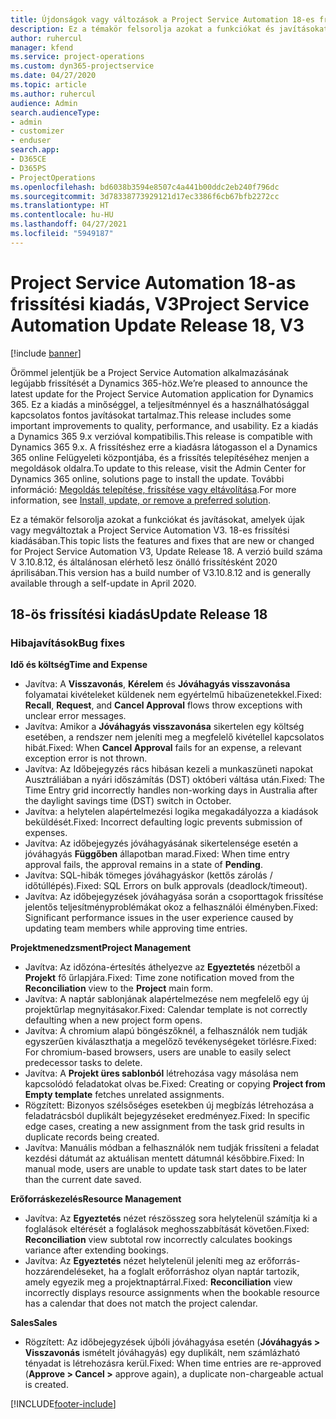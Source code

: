 ```yaml
---
title: Újdonságok vagy változások a Project Service Automation 18-es frissítési kiadásának V3 változatában
description: Ez a témakör felsorolja azokat a funkciókat és javításokat, amelyek elérhetők a Project Service Automation V3. 18-os frissítési kiadásában.
author: ruhercul
manager: kfend
ms.service: project-operations
ms.custom: dyn365-projectservice
ms.date: 04/27/2020
ms.topic: article
ms.author: ruhercul
audience: Admin
search.audienceType:
- admin
- customizer
- enduser
search.app:
- D365CE
- D365PS
- ProjectOperations
ms.openlocfilehash: bd6038b3594e8507c4a441b00ddc2eb240f796dc
ms.sourcegitcommit: 3d78338773929121d17ec3386f6cb67bfb2272cc
ms.translationtype: HT
ms.contentlocale: hu-HU
ms.lasthandoff: 04/27/2021
ms.locfileid: "5949187"
---
```

# <a name="project-service-automation-update-release-18-v3"></a><span data-ttu-id="fe6d6-103">Project Service Automation 18-as frissítési kiadás, V3</span><span class="sxs-lookup"><span data-stu-id="fe6d6-103">Project Service Automation Update Release 18, V3</span></span>

[!include [banner](../includes/psa-now-project-operations.md)]

<span data-ttu-id="fe6d6-104">Örömmel jelentjük be a Project Service Automation alkalmazásának legújabb frissítését a Dynamics 365-höz.</span><span class="sxs-lookup"><span data-stu-id="fe6d6-104">We’re pleased to announce the latest update for the Project Service Automation application for Dynamics 365.</span></span> <span data-ttu-id="fe6d6-105">Ez a kiadás a minőséggel, a teljesítménnyel és a használhatósággal kapcsolatos fontos javításokat tartalmaz.</span><span class="sxs-lookup"><span data-stu-id="fe6d6-105">This release includes some important improvements to quality, performance, and usability.</span></span> <span data-ttu-id="fe6d6-106">Ez a kiadás a Dynamics 365 9.x verzióval kompatibilis.</span><span class="sxs-lookup"><span data-stu-id="fe6d6-106">This release is compatible with Dynamics 365 9.x.</span></span> <span data-ttu-id="fe6d6-107">A frissítéshez erre a kiadásra látogasson el a Dynamics 365 online Felügyeleti központjába, és a frissítés telepítéséhez menjen a megoldások oldalra.</span><span class="sxs-lookup"><span data-stu-id="fe6d6-107">To update to this release, visit the Admin Center for Dynamics 365 online, solutions page to install the update.</span></span> <span data-ttu-id="fe6d6-108">További információ: [Megoldás telepítése, frissítése vagy eltávolítása](/power-platform/admin/install-remove-preferred-solution).</span><span class="sxs-lookup"><span data-stu-id="fe6d6-108">For more information, see [Install, update, or remove a preferred solution](/power-platform/admin/install-remove-preferred-solution).</span></span>

<span data-ttu-id="fe6d6-109">Ez a témakör felsorolja azokat a funkciókat és javításokat, amelyek újak vagy megváltoztak a Project Service Automation V3. 18-es frissítési kiadásában.</span><span class="sxs-lookup"><span data-stu-id="fe6d6-109">This topic lists the features and fixes that are new or changed for Project Service Automation V3, Update Release 18.</span></span> <span data-ttu-id="fe6d6-110">A verzió build száma V 3.10.8.12, és általánosan elérhető lesz önálló frissítésként 2020 áprilisában.</span><span class="sxs-lookup"><span data-stu-id="fe6d6-110">This version has a build number of V3.10.8.12 and is generally available through a self-update in April 2020.</span></span>

## <a name="update-release-18"></a><span data-ttu-id="fe6d6-111">18-ös frissítési kiadás</span><span class="sxs-lookup"><span data-stu-id="fe6d6-111">Update Release 18</span></span>

### <a name="bug-fixes"></a><span data-ttu-id="fe6d6-112">Hibajavítások</span><span class="sxs-lookup"><span data-stu-id="fe6d6-112">Bug fixes</span></span>

<span data-ttu-id="fe6d6-113">**Idő és költség**</span><span class="sxs-lookup"><span data-stu-id="fe6d6-113">**Time and Expense**</span></span>

- <span data-ttu-id="fe6d6-114">Javítva: A **Visszavonás**, **Kérelem** és **Jóváhagyás visszavonása** folyamatai kivételeket küldenek nem egyértelmű hibaüzenetekkel.</span><span class="sxs-lookup"><span data-stu-id="fe6d6-114">Fixed: **Recall**, **Request**, and **Cancel Approval** flows throw exceptions with unclear error messages.</span></span>
- <span data-ttu-id="fe6d6-115">Javítva: Amikor a **Jóváhagyás visszavonása** sikertelen egy költség esetében, a rendszer nem jeleníti meg a megfelelő kivétellel kapcsolatos hibát.</span><span class="sxs-lookup"><span data-stu-id="fe6d6-115">Fixed: When **Cancel Approval** fails for an expense, a relevant exception error is not thrown.</span></span>
- <span data-ttu-id="fe6d6-116">Javítva: Az Időbejegyzés rács hibásan kezeli a munkaszüneti napokat Ausztráliában a nyári időszámítás (DST) októberi váltása után.</span><span class="sxs-lookup"><span data-stu-id="fe6d6-116">Fixed: The Time Entry grid incorrectly handles non-working days in Australia after the daylight savings time (DST) switch in October.</span></span>
- <span data-ttu-id="fe6d6-117">Javítva: a helytelen alapértelmezési logika megakadályozza a kiadások beküldését.</span><span class="sxs-lookup"><span data-stu-id="fe6d6-117">Fixed: Incorrect defaulting logic prevents submission of expenses.</span></span>
- <span data-ttu-id="fe6d6-118">Javítva: Az időbejegyzés jóváhagyásának sikertelensége esetén a jóváhagyás **Függőben** állapotban marad.</span><span class="sxs-lookup"><span data-stu-id="fe6d6-118">Fixed: When time entry approval fails, the approval remains in a state of **Pending**.</span></span>
- <span data-ttu-id="fe6d6-119">Javítva: SQL-hibák tömeges jóváhagyáskor (kettős zárolás / időtúllépés).</span><span class="sxs-lookup"><span data-stu-id="fe6d6-119">Fixed: SQL Errors on bulk approvals (deadlock/timeout).</span></span>
- <span data-ttu-id="fe6d6-120">Javítva: Az időbejegyzések jóváhagyása során a csoporttagok frissítése jelentős teljesítményproblémákat okoz a felhasználói élményben.</span><span class="sxs-lookup"><span data-stu-id="fe6d6-120">Fixed: Significant performance issues in the user experience caused by updating team members while approving time entries.</span></span>

<span data-ttu-id="fe6d6-121">**Projektmenedzsment**</span><span class="sxs-lookup"><span data-stu-id="fe6d6-121">**Project Management**</span></span>

- <span data-ttu-id="fe6d6-122">Javítva: Az időzóna-értesítés áthelyezve az **Egyeztetés** nézetből a **Projekt** fő űrlapjára.</span><span class="sxs-lookup"><span data-stu-id="fe6d6-122">Fixed: Time zone notification moved from the **Reconciliation** view to the **Project** main form.</span></span>
- <span data-ttu-id="fe6d6-123">Javítva: A naptár sablonjának alapértelmezése nem megfelelő egy új projektűrlap megnyitásakor.</span><span class="sxs-lookup"><span data-stu-id="fe6d6-123">Fixed: Calendar template is not correctly defaulting when a new project form opens.</span></span>
- <span data-ttu-id="fe6d6-124">Javítva: A chromium alapú böngészőknél, a felhasználók nem tudják egyszerűen kiválaszthatja a megelőző tevékenységeket törlésre.</span><span class="sxs-lookup"><span data-stu-id="fe6d6-124">Fixed: For chromium-based browsers, users are unable to easily select predecessor tasks to delete.</span></span>
- <span data-ttu-id="fe6d6-125">Javítva: A **Projekt üres sablonból** létrehozása vagy másolása nem kapcsolódó feladatokat olvas be.</span><span class="sxs-lookup"><span data-stu-id="fe6d6-125">Fixed: Creating or copying **Project from Empty template** fetches unrelated assignments.</span></span>
- <span data-ttu-id="fe6d6-126">Rögzített: Bizonyos szélsőséges esetekben új megbízás létrehozása a feladatrácsból duplikált bejegyzéseket eredményez.</span><span class="sxs-lookup"><span data-stu-id="fe6d6-126">Fixed: In specific edge cases, creating a new assignment from the task grid results in duplicate records being created.</span></span>
- <span data-ttu-id="fe6d6-127">Javítva: Manuális módban a felhasználók nem tudják frissíteni a feladat kezdési dátumát az aktuálisan mentett dátumnál későbbire.</span><span class="sxs-lookup"><span data-stu-id="fe6d6-127">Fixed: In manual mode, users are unable to update task start dates to be later than the current date saved.</span></span>

<span data-ttu-id="fe6d6-128">**Erőforráskezelés**</span><span class="sxs-lookup"><span data-stu-id="fe6d6-128">**Resource Management**</span></span>

- <span data-ttu-id="fe6d6-129">Javítva: Az **Egyeztetés** nézet részösszeg sora helytelenül számítja ki a foglalások eltérését a foglalások meghosszabbítását követően.</span><span class="sxs-lookup"><span data-stu-id="fe6d6-129">Fixed: **Reconciliation** view subtotal row incorrectly calculates bookings variance after extending bookings.</span></span>
- <span data-ttu-id="fe6d6-130">Javítva: Az **Egyeztetés** nézet helytelenül jeleníti meg az erőforrás-hozzárendeléseket, ha a foglalt erőforráshoz olyan naptár tartozik, amely egyezik meg a projektnaptárral.</span><span class="sxs-lookup"><span data-stu-id="fe6d6-130">Fixed: **Reconciliation** view incorrectly displays resource assignments when the bookable resource has a calendar that does not match the project calendar.</span></span>

<span data-ttu-id="fe6d6-131">**Sales**</span><span class="sxs-lookup"><span data-stu-id="fe6d6-131">**Sales**</span></span>

- <span data-ttu-id="fe6d6-132">Rögzített: Az időbejegyzések újbóli jóváhagyása esetén (**Jóváhagyás > Visszavonás** ismételt jóváhagyás) egy duplikált, nem számlázható tényadat is létrehozásra kerül.</span><span class="sxs-lookup"><span data-stu-id="fe6d6-132">Fixed: When time entries are re-approved (**Approve > Cancel >** approve again), a duplicate non-chargeable actual is created.</span></span>


[!INCLUDE[footer-include](../includes/footer-banner.md)]